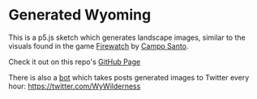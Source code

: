 # Generated Wyoming

This is a p5.js sketch which generates landscape images, similar to the visuals found in the game [Firewatch](http://www.firewatchgame.com/) by [Campo Santo](https://www.camposanto.com/).

Check it out on this repo's [GitHub Page](https://ajrussellaudio.github.io/wyoming/)

There is also a [bot](https://github.com/ajrussellaudio/wyoming-screengrabber) which takes posts generated images to Twitter every hour: https://twitter.com/WyWilderness
